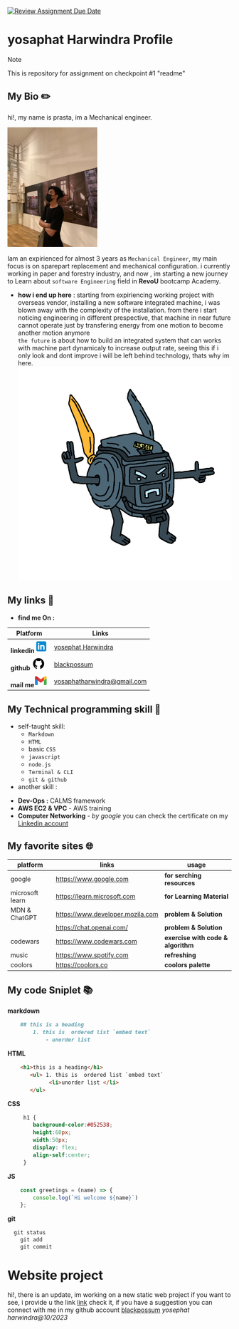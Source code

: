 [![Review Assignment Due Date](https://classroom.github.com/assets/deadline-readme-button-24ddc0f5d75046c5622901739e7c5dd533143b0c8e959d652212380cedb1ea36.svg)](https://classroom.github.com/a/bwEfZG3u)

# yosaphat Harwindra Profile

> [!NOTE]
> This is repository for assignment on checkpoint #1 "readme"

## My Bio :pencil2:

hi!, my name is prasta, im a Mechanical engineer.

<img src="assets/WhatsApp%20Image%202023-10-10%20at%2016.24.56.jpeg" width=40%> 

Iam an expirienced for almost 3 years as `Mechanical Engineer`, my main focus is on sparepart replacement and mechanical configuration. i currently working in paper and forestry industry, and now , im starting a new journey to Learn about `software Engineering` field in __RevoU__ bootcamp Academy.

* __how i end up here__ :
starting from expiriencing working project with overseas vendor,
installing a new software integrated machine, i was blown away with the complexity of the installation.
from there i start noticing engineering in different prespective, that machine in near future cannot operate just by transfering energy from one motion to become another motion anymore<br>
`the future` is about how to build an integrated system that can works with machine part dynamicaly to increase output rate, seeing this if i only look and dont improve i will be left behind technology, thats why im here.
![Alt text](image.png)
## My links :rocket:
* __find me On :__ 

|Platform |  Links       |
|------------|---------|
__linkedin__![linkedin](assets/icons8-linkedin-30.png)| [yosephat Harwindra](https://www.linkedin.com/in/yosaphat-harwindra-82aa54194/)|
|__github__ ![github](assets/icons8-github-30.png)|[blackpossum](https://github.com/Blackpossum)
|__mail me__![gmail](assets/icons8-gmail-30.png)| [yosaphatharwindra@gmail.com](yosaphatharwindra@gmail.com)|


## My Technical programming skill :wrench:
 * self-taught skill:
    - `Markdown`
    - `HTML`
    - basic `CSS`
    - `javascript`
    - `node.js`
    - `Terminal & CLI`
    - `git & github`
 * another skill :
  - __Dev-Ops :__ CALMS framework 
  - __AWS EC2 & VPC__ - AWS training
  - __Computer Networking__ - _by google_
  you can check the certificate on my [Linkedin account](https://www.linkedin.com/in/yosaphat-harwindra-82aa54194/details/certifications/)

## My favorite sites :globe_with_meridians:
| platform | links | usage |
|----------|-------|-------|
| google   |https://www.google.com | __for serching resources__ |
| microsoft learn |https://learn.microsoft.com|__for Learning Material__|
| MDN  & ChatGPT| https://www.developer.mozila.com|__problem & Solution__|
||https://chat.openai.com/|__problem & Solution__|
|codewars|https://www.codewars.com|__exercise with code & algorithm__|
| music |https://www.spotify.com|__refreshing__|
|coolors|https://coolors.co|__coolors palette__|
    


## My code Sniplet :books:

__markdown__
```markdown
    ## this is a heading 
        1. this is  ordered list `embed text`
            - unorder list 
```

__HTML__
```HTML
    <h1>this is a heading</h1> 
       <ul> 1. this is  ordered list `embed text`
             <li>unorder list </li>
       </ul> 
```

__CSS__
```css
     h1 {
        background-color:#052538;
        height:60px;
        width:50px;
        display: flex;
        align-self:center;
     }
```
__JS__
```js
    const greetings = (name) => {
        console.log(`Hi welcome ${name}`)
    };
```
__git__
``` 
  git status
    git add
    git commit
```

# Website project
hi!, there is an update, im working on a new static web project 
if you want to see, i provide u the link [link](https://rococo-pavlova-af74e4.netlify.app/)
check it, if you have a suggestion you can connect with me in my github account [blackpossum](https://github.com/Blackpossum)
_yosephat harwindra@10/2023_